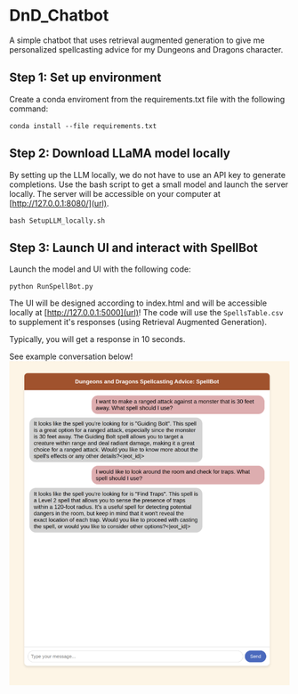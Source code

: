 # DnD_Chatbot
A simple chatbot that uses retrieval augmented generation to give me personalized spellcasting advice for my Dungeons and Dragons character. 

[](dndbackground.jpeg)
## Step 1: Set up environment
Create a conda enviroment from the requirements.txt file with the following command:
```
conda install --file requirements.txt
```

## Step 2: Download LLaMA model locally
By setting up the LLM locally, we do not have to use an API key to generate completions. Use the bash script to get a small model and launch the server locally. The server will be accessible on your computer at [http://127.0.0.1:8080/](url). 
```
bash SetupLLM_locally.sh
```

## Step 3: Launch UI and interact with SpellBot
Launch the model and UI with the following code:
```
python RunSpellBot.py
```
The UI will be designed according to index.html and will be accessible locally at [http://127.0.0.1:5000](url)! 
The code will use the `SpellsTable.csv` to supplement it's responses (using Retrieval Augmented Generation). 

Typically, you will get a response in 10 seconds. 

See example conversation below!
![Example Usage](working_spellbot.png)
